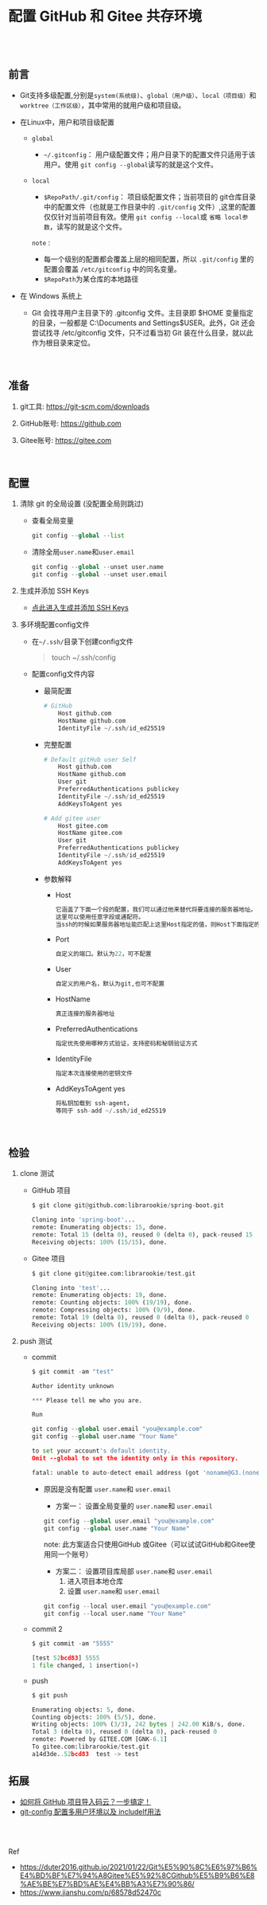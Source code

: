 # 配置 GitHub 和 Gitee 共存环境

</br>
</br>

## 前言

- Git支持多级配置,分别是`system(系统级)`、`global（用户级）`、`local（项目级）`和`worktree（工作区级）`，其中常用的就用户级和项目级。

- 在Linux中，用户和项目级配置

  - `global`
    - `~/.gitconfig`： 用户级配置文件；用户目录下的配置文件只适用于该用户。使用 `git config --global`读写的就是这个文件。

  - `local`
    - `$RepoPath/.git/config`： 项目级配置文件；当前项目的 git仓库目录中的配置文件（也就是工作目录中的 `.git/config` 文件）,这里的配置仅仅针对当前项目有效。使用 `git config --local`或 `省略 local参数`，读写的就是这个文件。

    `note` :

    - 每一个级别的配置都会覆盖上层的相同配置，所以 `.git/config` 里的配置会覆盖 `/etc/gitconfig` 中的同名变量。
    - `$RepoPath`为某仓库的本地路径

- 在 Windows 系统上
  - Git 会找寻用户主目录下的 .gitconfig 文件。主目录即 $HOME 变量指定的目录，一般都是 C:\Documents and Settings\$USER。此外，Git 还会尝试找寻 /etc/gitconfig 文件，只不过看当初 Git 装在什么目录，就以此作为根目录来定位。

</br>

## 准备

1. git工具: <https://git-scm.com/downloads>

2. GitHub账号: <https://github.com>

3. Gitee账号: <https://gitee.com>

</br>

## 配置

1. 清除 git 的全局设置 (没配置全局则跳过)

    - 查看全局变量

        ```py
        git config --global --list
        ```

    - 清除全局`user.name`和`user.email`

        ```py
        git config --global --unset user.name
        git config --global --unset user.email
        ```

2. 生成并添加 SSH Keys

    - [点此进入生成并添加 SSH Keys](https://www.cnblogs.com/cure/p/15390170.html "生成&添加 SSH公钥")

3. 多环境配置config文件

    - 在`~/.ssh/`目录下创建config文件
        > touch ~/.ssh/config

    - 配置config文件内容

      - 最简配置

        ```py
        # GitHub
            Host github.com
            HostName github.com
            IdentityFile ~/.ssh/id_ed25519
        ```

      - 完整配置

        ```py
        # Default gitHub user Self
            Host github.com
            HostName github.com
            User git
            PreferredAuthentications publickey
            IdentityFile ~/.ssh/id_ed25519
            AddKeysToAgent yes

        # Add gitee user
            Host gitee.com
            HostName gitee.com
            User git
            PreferredAuthentications publickey
            IdentityFile ~/.ssh/id_ed25519
            AddKeysToAgent yes
        ```

      - 参数解释

        - Host

            ```py
            它涵盖了下面一个段的配置，我们可以通过他来替代将要连接的服务器地址。
            这里可以使用任意字段或通配符。
            当ssh的时候如果服务器地址能匹配上这里Host指定的值，则Host下面指定的HostName将被作为最终的服务器地址使用，并且将使用该Host字段下面配置的所有自定义配置来覆盖默认的/etc/ssh/ssh_config配置信息。
            ```

        - Port

            ```py
            自定义的端口。默认为22，可不配置
            ```

        - User

            ```py
            自定义的用户名，默认为git,也可不配置
            ```

        - HostName

            ```py
            真正连接的服务器地址
            ```

        - PreferredAuthentications

            ```py
            指定优先使用哪种方式验证，支持密码和秘钥验证方式
            ```

        - IdentityFile

            ```py
            指定本次连接使用的密钥文件
            ```

        - AddKeysToAgent yes

            ```py
            将私钥加载到 ssh-agent，
            等同于 ssh-add ~/.ssh/id_ed25519
            ```

</br>

## 检验

1. clone 测试

    - GitHub 项目

        ```py
        $ git clone git@github.com:librarookie/spring-boot.git

        Cloning into 'spring-boot'...
        remote: Enumerating objects: 15, done.
        remote: Total 15 (delta 0), reused 0 (delta 0), pack-reused 15
        Receiving objects: 100% (15/15), done.
        ```

    - Gitee 项目

        ```py
        $ git clone git@gitee.com:librarookie/test.git

        Cloning into 'test'...
        remote: Enumerating objects: 19, done.
        remote: Counting objects: 100% (19/19), done.
        remote: Compressing objects: 100% (9/9), done.
        remote: Total 19 (delta 0), reused 0 (delta 0), pack-reused 0
        Receiving objects: 100% (19/19), done.
        ```

2. push 测试

    - commit

        ```py
        $ git commit -am "test"

        Author identity unknown

        *** Please tell me who you are.

        Run

        git config --global user.email "you@example.com"
        git config --global user.name "Your Name"

        to set your account's default identity.
        Omit --global to set the identity only in this repository.

        fatal: unable to auto-detect email address (got 'noname@G3.(none)')
        ```

      - 原因是没有配置 `user.name`和 `user.email`
        - 方案一： 设置全局变量的 `user.name`和 `user.email`

        ```py
        git config --global user.email "you@example.com"
        git config --global user.name "Your Name"
        ```

        note: 此方案适合只使用GitHub 或Gitee（可以试试GitHub和Gitee使用同一个账号）

        - 方案二： 设置项目库局部 `user.name`和 `user.email`
            1. 进入项目本地仓库
            2. 设置 `user.name`和 `user.email`

        ```py
        git config --local user.email "you@example.com"
        git config --local user.name "Your Name"
        ```

    - commit 2

        ```py
        $ git commit -am "5555" 

        [test 52bcd83] 5555
        1 file changed, 1 insertion(+)
        ```

    - push

        ```py
        $ git push 

        Enumerating objects: 5, done.
        Counting objects: 100% (5/5), done.
        Writing objects: 100% (3/3), 242 bytes | 242.00 KiB/s, done.
        Total 3 (delta 0), reused 0 (delta 0), pack-reused 0
        remote: Powered by GITEE.COM [GNK-6.1]
        To gitee.com:librarookie/test.git
        a14d3de..52bcd83  test -> test
        ```

## 拓展

- [如何将 GitHub 项目导入码云？一步搞定！](https://blog.gitee.com/2018/06/05/github_to_gitee/ "如何将 GitHub 项目导入码云？一步搞定！")
- [git-config 配置多用户环境以及 includeIf用法](https://www.cnblogs.com/librarookie/p/15697181.html "git-config 配置多用户环境以及 includeIf用法")

</br>
</br>

Ref

- <https://duter2016.github.io/2021/01/22/Git%E5%90%8C%E6%97%B6%E4%BD%BF%E7%94%A8Gitee%E5%92%8CGithub%E5%B9%B6%E8%AE%BE%E7%BD%AE%E4%BB%A3%E7%90%86/>
- <https://www.jianshu.com/p/68578d52470c>
